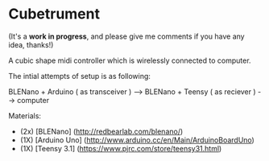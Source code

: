 # Cubetrument
(It's a **work in progress**, and please give me comments if you have any idea, thanks!)

A cubic shape midi controller which is wirelessly connected to computer.

The intial attempts of setup is as following:

  BLENano + Arduino ( as transceiver ) --> BLENano + Teensy ( as reciever ) --> computer

Materials:
* (2x) [BLENano] (http://redbearlab.com/blenano/)
* (1X) [Arduino Uno] (http://www.arduino.cc/en/Main/ArduinoBoardUno)
* (1X) [Teensy 3.1] (https://www.pjrc.com/store/teensy31.html)
